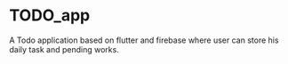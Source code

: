 # TODO_app
A Todo application based on flutter and firebase where user can store his daily task and pending works.
